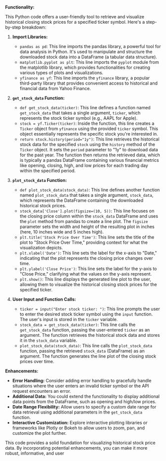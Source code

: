 **Functionality:**

This Python code offers a user-friendly tool to retrieve and visualize historical closing stock prices for a specified ticker symbol. Here's a step-by-step breakdown:

1. **Import Libraries:**
   - `pandas as pd`: This line imports the pandas library, a powerful tool for data analysis in Python. It's used to manipulate and structure the downloaded stock data into a DataFrame (a tabular data structure).
   - `matplotlib.pyplot as plt`: This line imports the `pyplot` module from the matplotlib library, which provides functionalities for creating various types of plots and visualizations.
   - `yfinance as yf`: This line imports the `yfinance` library, a popular third-party library that provides convenient access to historical and financial data from Yahoo Finance.

2. **`get_stock_data` Function:**
   - `def get_stock_data(ticker)`: This line defines a function named `get_stock_data` that takes a single argument, `ticker`, which represents the stock ticker symbol (e.g., AAPL for Apple).
   - `stock = yf.Ticker(ticker)`: Inside the function, this line creates a `Ticker` object from `yfinance` using the provided `ticker` symbol. This object essentially represents the specific stock you're interested in.
   - `return stock.history(period="1y")`: This line retrieves the historical stock data for the specified `stock` using the `history` method of the `Ticker` object. It sets the `period` parameter to "1y" to download data for the past year. The function then returns the retrieved data, which is typically a pandas DataFrame containing various financial metrics like opening, closing, high, and low prices for each trading day within the specified period.

3. **`plot_stock_data` Function:**
   - `def plot_stock_data(stock_data)`: This line defines another function named `plot_stock_data` that takes a single argument, `stock_data`, which represents the DataFrame containing the downloaded historical stock prices.
   - `stock_data['Close'].plot(figsize=(10, 5))`: This line focuses on the closing price column within the `stock_data` DataFrame and uses the `plot` method from pandas to create a line plot. The `figsize` parameter sets the width and height of the resulting plot in inches (here, 10 inches wide and 5 inches high).
   - `plt.title('Stock Price Over Time')`: This line sets the title of the plot to "Stock Price Over Time," providing context for what the visualization depicts.
   - `plt.xlabel('Date')`: This line sets the label for the x-axis to "Date," indicating that the plot represents the closing price changes over time.
   - `plt.ylabel('Close Price')`: This line sets the label for the y-axis to "Close Price," clarifying what the values on the y-axis represent.
   - `plt.show()`: This line displays the generated line plot to the user, allowing them to visualize the historical closing stock prices for the specified ticker.

4. **User Input and Function Calls:**
   - `ticker = input("Enter stock ticker: ")`: This line prompts the user to enter the desired stock ticker symbol using the `input` function. The user's input is stored in the `ticker` variable.
   - `stock_data = get_stock_data(ticker)`: This line calls the `get_stock_data` function, passing the user-entered `ticker` as an argument. The function retrieves the historical stock data and stores it in the `stock_data` variable.
   - `plot_stock_data(stock_data)`: This line calls the `plot_stock_data` function, passing the retrieved `stock_data` (DataFrame) as an argument. The function generates the line plot of the closing stock prices over time.

**Enhancements:**

- **Error Handling:** Consider adding error handling to gracefully handle situations where the user enters an invalid ticker symbol or the API request encounters an error.
- **Additional Data:** You could extend the functionality to display additional data points from the DataFrame, such as opening and high/low prices.
- **Date Range Flexibility:** Allow users to specify a custom date range for data retrieval using additional parameters in the `get_stock_data` function.
- **Interactive Customization:** Explore interactive plotting libraries or frameworks like Plotly or Bokeh to allow users to zoom, pan, and customize the plot further.

This code provides a solid foundation for visualizing historical stock price data. By incorporating potential enhancements, you can make it more robust, informative, and user
